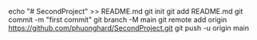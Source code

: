 echo "# SecondProject" >> README.md
git init
git add README.md
git commit -m "first commit"
git branch -M main
git remote add origin https://github.com/phuonghard/SecondProject.git
git push -u origin main
